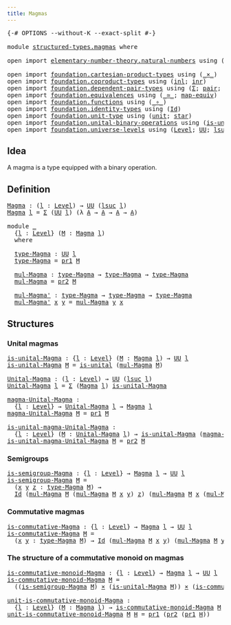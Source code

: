 ```yaml
---
title: Magmas
---
```


<pre class="Agda"><a id="32" class="Symbol">{-#</a> <a id="36" class="Keyword">OPTIONS</a> <a id="44" class="Pragma">--without-K</a> <a id="56" class="Pragma">--exact-split</a> <a id="70" class="Symbol">#-}</a>

<a id="75" class="Keyword">module</a> <a id="82" href="structured-types.magmas.html" class="Module">structured-types.magmas</a> <a id="106" class="Keyword">where</a>

<a id="113" class="Keyword">open</a> <a id="118" class="Keyword">import</a> <a id="125" href="elementary-number-theory.natural-numbers.html" class="Module">elementary-number-theory.natural-numbers</a> <a id="166" class="Keyword">using</a> <a id="172" class="Symbol">(</a><a id="173" href="elementary-number-theory.natural-numbers.html#1548" class="Datatype">ℕ</a><a id="174" class="Symbol">;</a> <a id="176" href="elementary-number-theory.natural-numbers.html#1569" class="InductiveConstructor">zero-ℕ</a><a id="182" class="Symbol">;</a> <a id="184" href="elementary-number-theory.natural-numbers.html#1582" class="InductiveConstructor">succ-ℕ</a><a id="190" class="Symbol">)</a>

<a id="193" class="Keyword">open</a> <a id="198" class="Keyword">import</a> <a id="205" href="foundation.cartesian-product-types.html" class="Module">foundation.cartesian-product-types</a> <a id="240" class="Keyword">using</a> <a id="246" class="Symbol">(</a><a id="247" href="foundation-core.cartesian-product-types.html#590" class="Function Operator">_×_</a><a id="250" class="Symbol">)</a>
<a id="252" class="Keyword">open</a> <a id="257" class="Keyword">import</a> <a id="264" href="foundation.coproduct-types.html" class="Module">foundation.coproduct-types</a> <a id="291" class="Keyword">using</a> <a id="297" class="Symbol">(</a><a id="298" href="foundation.coproduct-types.html#1250" class="InductiveConstructor">inl</a><a id="301" class="Symbol">;</a> <a id="303" href="foundation.coproduct-types.html#1268" class="InductiveConstructor">inr</a><a id="306" class="Symbol">)</a>
<a id="308" class="Keyword">open</a> <a id="313" class="Keyword">import</a> <a id="320" href="foundation.dependent-pair-types.html" class="Module">foundation.dependent-pair-types</a> <a id="352" class="Keyword">using</a> <a id="358" class="Symbol">(</a><a id="359" href="foundation-core.dependent-pair-types.html#515" class="Record">Σ</a><a id="360" class="Symbol">;</a> <a id="362" href="foundation-core.dependent-pair-types.html#588" class="InductiveConstructor">pair</a><a id="366" class="Symbol">;</a> <a id="368" href="foundation-core.dependent-pair-types.html#605" class="Field">pr1</a><a id="371" class="Symbol">;</a> <a id="373" href="foundation-core.dependent-pair-types.html#617" class="Field">pr2</a><a id="376" class="Symbol">)</a>
<a id="378" class="Keyword">open</a> <a id="383" class="Keyword">import</a> <a id="390" href="foundation.equivalences.html" class="Module">foundation.equivalences</a> <a id="414" class="Keyword">using</a> <a id="420" class="Symbol">(</a><a id="421" href="foundation-core.equivalences.html#1621" class="Function Operator">_≃_</a><a id="424" class="Symbol">;</a> <a id="426" href="foundation-core.equivalences.html#1821" class="Function">map-equiv</a><a id="435" class="Symbol">)</a>
<a id="437" class="Keyword">open</a> <a id="442" class="Keyword">import</a> <a id="449" href="foundation.functions.html" class="Module">foundation.functions</a> <a id="470" class="Keyword">using</a> <a id="476" class="Symbol">(</a><a id="477" href="foundation-core.functions.html#420" class="Function Operator">_∘_</a><a id="480" class="Symbol">)</a>
<a id="482" class="Keyword">open</a> <a id="487" class="Keyword">import</a> <a id="494" href="foundation.identity-types.html" class="Module">foundation.identity-types</a> <a id="520" class="Keyword">using</a> <a id="526" class="Symbol">(</a><a id="527" href="foundation-core.identity-types.html#1767" class="Datatype">Id</a><a id="529" class="Symbol">)</a>
<a id="531" class="Keyword">open</a> <a id="536" class="Keyword">import</a> <a id="543" href="foundation.unit-type.html" class="Module">foundation.unit-type</a> <a id="564" class="Keyword">using</a> <a id="570" class="Symbol">(</a><a id="571" href="foundation.unit-type.html#1084" class="Datatype">unit</a><a id="575" class="Symbol">;</a> <a id="577" href="foundation.unit-type.html#1108" class="InductiveConstructor">star</a><a id="581" class="Symbol">)</a>
<a id="583" class="Keyword">open</a> <a id="588" class="Keyword">import</a> <a id="595" href="foundation.unital-binary-operations.html" class="Module">foundation.unital-binary-operations</a> <a id="631" class="Keyword">using</a> <a id="637" class="Symbol">(</a><a id="638" href="foundation.unital-binary-operations.html#1341" class="Function">is-unital</a><a id="647" class="Symbol">)</a>
<a id="649" class="Keyword">open</a> <a id="654" class="Keyword">import</a> <a id="661" href="foundation.universe-levels.html" class="Module">foundation.universe-levels</a> <a id="688" class="Keyword">using</a> <a id="694" class="Symbol">(</a><a id="695" href="Agda.Primitive.html#597" class="Postulate">Level</a><a id="700" class="Symbol">;</a> <a id="702" href="foundation-core.universe-levels.html#235" class="Primitive">UU</a><a id="704" class="Symbol">;</a> <a id="706" href="Agda.Primitive.html#780" class="Primitive">lsuc</a><a id="710" class="Symbol">)</a>
</pre>
## Idea

A magma is a type equipped with a binary operation.

## Definition

<pre class="Agda"><a id="Magma"></a><a id="802" href="structured-types.magmas.html#802" class="Function">Magma</a> <a id="808" class="Symbol">:</a> <a id="810" class="Symbol">(</a><a id="811" href="structured-types.magmas.html#811" class="Bound">l</a> <a id="813" class="Symbol">:</a> <a id="815" href="Agda.Primitive.html#597" class="Postulate">Level</a><a id="820" class="Symbol">)</a> <a id="822" class="Symbol">→</a> <a id="824" href="foundation-core.universe-levels.html#235" class="Primitive">UU</a> <a id="827" class="Symbol">(</a><a id="828" href="Agda.Primitive.html#780" class="Primitive">lsuc</a> <a id="833" href="structured-types.magmas.html#811" class="Bound">l</a><a id="834" class="Symbol">)</a>
<a id="836" href="structured-types.magmas.html#802" class="Function">Magma</a> <a id="842" href="structured-types.magmas.html#842" class="Bound">l</a> <a id="844" class="Symbol">=</a> <a id="846" href="foundation-core.dependent-pair-types.html#515" class="Record">Σ</a> <a id="848" class="Symbol">(</a><a id="849" href="foundation-core.universe-levels.html#235" class="Primitive">UU</a> <a id="852" href="structured-types.magmas.html#842" class="Bound">l</a><a id="853" class="Symbol">)</a> <a id="855" class="Symbol">(λ</a> <a id="858" href="structured-types.magmas.html#858" class="Bound">A</a> <a id="860" class="Symbol">→</a> <a id="862" href="structured-types.magmas.html#858" class="Bound">A</a> <a id="864" class="Symbol">→</a> <a id="866" href="structured-types.magmas.html#858" class="Bound">A</a> <a id="868" class="Symbol">→</a> <a id="870" href="structured-types.magmas.html#858" class="Bound">A</a><a id="871" class="Symbol">)</a>

<a id="874" class="Keyword">module</a> <a id="881" href="structured-types.magmas.html#881" class="Module">_</a>
  <a id="885" class="Symbol">{</a><a id="886" href="structured-types.magmas.html#886" class="Bound">l</a> <a id="888" class="Symbol">:</a> <a id="890" href="Agda.Primitive.html#597" class="Postulate">Level</a><a id="895" class="Symbol">}</a> <a id="897" class="Symbol">(</a><a id="898" href="structured-types.magmas.html#898" class="Bound">M</a> <a id="900" class="Symbol">:</a> <a id="902" href="structured-types.magmas.html#802" class="Function">Magma</a> <a id="908" href="structured-types.magmas.html#886" class="Bound">l</a><a id="909" class="Symbol">)</a>
  <a id="913" class="Keyword">where</a>
  
  <a id="924" href="structured-types.magmas.html#924" class="Function">type-Magma</a> <a id="935" class="Symbol">:</a> <a id="937" href="foundation-core.universe-levels.html#235" class="Primitive">UU</a> <a id="940" href="structured-types.magmas.html#886" class="Bound">l</a>
  <a id="944" href="structured-types.magmas.html#924" class="Function">type-Magma</a> <a id="955" class="Symbol">=</a> <a id="957" href="foundation-core.dependent-pair-types.html#605" class="Field">pr1</a> <a id="961" href="structured-types.magmas.html#898" class="Bound">M</a>
  
  <a id="968" href="structured-types.magmas.html#968" class="Function">mul-Magma</a> <a id="978" class="Symbol">:</a> <a id="980" href="structured-types.magmas.html#924" class="Function">type-Magma</a> <a id="991" class="Symbol">→</a> <a id="993" href="structured-types.magmas.html#924" class="Function">type-Magma</a> <a id="1004" class="Symbol">→</a> <a id="1006" href="structured-types.magmas.html#924" class="Function">type-Magma</a>
  <a id="1019" href="structured-types.magmas.html#968" class="Function">mul-Magma</a> <a id="1029" class="Symbol">=</a> <a id="1031" href="foundation-core.dependent-pair-types.html#617" class="Field">pr2</a> <a id="1035" href="structured-types.magmas.html#898" class="Bound">M</a>
  
  <a id="1042" href="structured-types.magmas.html#1042" class="Function">mul-Magma&#39;</a> <a id="1053" class="Symbol">:</a> <a id="1055" href="structured-types.magmas.html#924" class="Function">type-Magma</a> <a id="1066" class="Symbol">→</a> <a id="1068" href="structured-types.magmas.html#924" class="Function">type-Magma</a> <a id="1079" class="Symbol">→</a> <a id="1081" href="structured-types.magmas.html#924" class="Function">type-Magma</a>
  <a id="1094" href="structured-types.magmas.html#1042" class="Function">mul-Magma&#39;</a> <a id="1105" href="structured-types.magmas.html#1105" class="Bound">x</a> <a id="1107" href="structured-types.magmas.html#1107" class="Bound">y</a> <a id="1109" class="Symbol">=</a> <a id="1111" href="structured-types.magmas.html#968" class="Function">mul-Magma</a> <a id="1121" href="structured-types.magmas.html#1107" class="Bound">y</a> <a id="1123" href="structured-types.magmas.html#1105" class="Bound">x</a>
</pre>
## Structures

### Unital magmas

<pre class="Agda"><a id="is-unital-Magma"></a><a id="1172" href="structured-types.magmas.html#1172" class="Function">is-unital-Magma</a> <a id="1188" class="Symbol">:</a> <a id="1190" class="Symbol">{</a><a id="1191" href="structured-types.magmas.html#1191" class="Bound">l</a> <a id="1193" class="Symbol">:</a> <a id="1195" href="Agda.Primitive.html#597" class="Postulate">Level</a><a id="1200" class="Symbol">}</a> <a id="1202" class="Symbol">(</a><a id="1203" href="structured-types.magmas.html#1203" class="Bound">M</a> <a id="1205" class="Symbol">:</a> <a id="1207" href="structured-types.magmas.html#802" class="Function">Magma</a> <a id="1213" href="structured-types.magmas.html#1191" class="Bound">l</a><a id="1214" class="Symbol">)</a> <a id="1216" class="Symbol">→</a> <a id="1218" href="foundation-core.universe-levels.html#235" class="Primitive">UU</a> <a id="1221" href="structured-types.magmas.html#1191" class="Bound">l</a>
<a id="1223" href="structured-types.magmas.html#1172" class="Function">is-unital-Magma</a> <a id="1239" href="structured-types.magmas.html#1239" class="Bound">M</a> <a id="1241" class="Symbol">=</a> <a id="1243" href="foundation.unital-binary-operations.html#1341" class="Function">is-unital</a> <a id="1253" class="Symbol">(</a><a id="1254" href="structured-types.magmas.html#968" class="Function">mul-Magma</a> <a id="1264" href="structured-types.magmas.html#1239" class="Bound">M</a><a id="1265" class="Symbol">)</a>

<a id="Unital-Magma"></a><a id="1268" href="structured-types.magmas.html#1268" class="Function">Unital-Magma</a> <a id="1281" class="Symbol">:</a> <a id="1283" class="Symbol">(</a><a id="1284" href="structured-types.magmas.html#1284" class="Bound">l</a> <a id="1286" class="Symbol">:</a> <a id="1288" href="Agda.Primitive.html#597" class="Postulate">Level</a><a id="1293" class="Symbol">)</a> <a id="1295" class="Symbol">→</a> <a id="1297" href="foundation-core.universe-levels.html#235" class="Primitive">UU</a> <a id="1300" class="Symbol">(</a><a id="1301" href="Agda.Primitive.html#780" class="Primitive">lsuc</a> <a id="1306" href="structured-types.magmas.html#1284" class="Bound">l</a><a id="1307" class="Symbol">)</a>
<a id="1309" href="structured-types.magmas.html#1268" class="Function">Unital-Magma</a> <a id="1322" href="structured-types.magmas.html#1322" class="Bound">l</a> <a id="1324" class="Symbol">=</a> <a id="1326" href="foundation-core.dependent-pair-types.html#515" class="Record">Σ</a> <a id="1328" class="Symbol">(</a><a id="1329" href="structured-types.magmas.html#802" class="Function">Magma</a> <a id="1335" href="structured-types.magmas.html#1322" class="Bound">l</a><a id="1336" class="Symbol">)</a> <a id="1338" href="structured-types.magmas.html#1172" class="Function">is-unital-Magma</a>

<a id="magma-Unital-Magma"></a><a id="1355" href="structured-types.magmas.html#1355" class="Function">magma-Unital-Magma</a> <a id="1374" class="Symbol">:</a>
  <a id="1378" class="Symbol">{</a><a id="1379" href="structured-types.magmas.html#1379" class="Bound">l</a> <a id="1381" class="Symbol">:</a> <a id="1383" href="Agda.Primitive.html#597" class="Postulate">Level</a><a id="1388" class="Symbol">}</a> <a id="1390" class="Symbol">→</a> <a id="1392" href="structured-types.magmas.html#1268" class="Function">Unital-Magma</a> <a id="1405" href="structured-types.magmas.html#1379" class="Bound">l</a> <a id="1407" class="Symbol">→</a> <a id="1409" href="structured-types.magmas.html#802" class="Function">Magma</a> <a id="1415" href="structured-types.magmas.html#1379" class="Bound">l</a>
<a id="1417" href="structured-types.magmas.html#1355" class="Function">magma-Unital-Magma</a> <a id="1436" href="structured-types.magmas.html#1436" class="Bound">M</a> <a id="1438" class="Symbol">=</a> <a id="1440" href="foundation-core.dependent-pair-types.html#605" class="Field">pr1</a> <a id="1444" href="structured-types.magmas.html#1436" class="Bound">M</a>
  
<a id="is-unital-magma-Unital-Magma"></a><a id="1449" href="structured-types.magmas.html#1449" class="Function">is-unital-magma-Unital-Magma</a> <a id="1478" class="Symbol">:</a>
  <a id="1482" class="Symbol">{</a><a id="1483" href="structured-types.magmas.html#1483" class="Bound">l</a> <a id="1485" class="Symbol">:</a> <a id="1487" href="Agda.Primitive.html#597" class="Postulate">Level</a><a id="1492" class="Symbol">}</a> <a id="1494" class="Symbol">(</a><a id="1495" href="structured-types.magmas.html#1495" class="Bound">M</a> <a id="1497" class="Symbol">:</a> <a id="1499" href="structured-types.magmas.html#1268" class="Function">Unital-Magma</a> <a id="1512" href="structured-types.magmas.html#1483" class="Bound">l</a><a id="1513" class="Symbol">)</a> <a id="1515" class="Symbol">→</a> <a id="1517" href="structured-types.magmas.html#1172" class="Function">is-unital-Magma</a> <a id="1533" class="Symbol">(</a><a id="1534" href="structured-types.magmas.html#1355" class="Function">magma-Unital-Magma</a> <a id="1553" href="structured-types.magmas.html#1495" class="Bound">M</a><a id="1554" class="Symbol">)</a>
<a id="1556" href="structured-types.magmas.html#1449" class="Function">is-unital-magma-Unital-Magma</a> <a id="1585" href="structured-types.magmas.html#1585" class="Bound">M</a> <a id="1587" class="Symbol">=</a> <a id="1589" href="foundation-core.dependent-pair-types.html#617" class="Field">pr2</a> <a id="1593" href="structured-types.magmas.html#1585" class="Bound">M</a>
</pre>
### Semigroups

<pre class="Agda"><a id="is-semigroup-Magma"></a><a id="1624" href="structured-types.magmas.html#1624" class="Function">is-semigroup-Magma</a> <a id="1643" class="Symbol">:</a> <a id="1645" class="Symbol">{</a><a id="1646" href="structured-types.magmas.html#1646" class="Bound">l</a> <a id="1648" class="Symbol">:</a> <a id="1650" href="Agda.Primitive.html#597" class="Postulate">Level</a><a id="1655" class="Symbol">}</a> <a id="1657" class="Symbol">→</a> <a id="1659" href="structured-types.magmas.html#802" class="Function">Magma</a> <a id="1665" href="structured-types.magmas.html#1646" class="Bound">l</a> <a id="1667" class="Symbol">→</a> <a id="1669" href="foundation-core.universe-levels.html#235" class="Primitive">UU</a> <a id="1672" href="structured-types.magmas.html#1646" class="Bound">l</a>
<a id="1674" href="structured-types.magmas.html#1624" class="Function">is-semigroup-Magma</a> <a id="1693" href="structured-types.magmas.html#1693" class="Bound">M</a> <a id="1695" class="Symbol">=</a>
  <a id="1699" class="Symbol">(</a><a id="1700" href="structured-types.magmas.html#1700" class="Bound">x</a> <a id="1702" href="structured-types.magmas.html#1702" class="Bound">y</a> <a id="1704" href="structured-types.magmas.html#1704" class="Bound">z</a> <a id="1706" class="Symbol">:</a> <a id="1708" href="structured-types.magmas.html#924" class="Function">type-Magma</a> <a id="1719" href="structured-types.magmas.html#1693" class="Bound">M</a><a id="1720" class="Symbol">)</a> <a id="1722" class="Symbol">→</a>
  <a id="1726" href="foundation-core.identity-types.html#1767" class="Datatype">Id</a> <a id="1729" class="Symbol">(</a><a id="1730" href="structured-types.magmas.html#968" class="Function">mul-Magma</a> <a id="1740" href="structured-types.magmas.html#1693" class="Bound">M</a> <a id="1742" class="Symbol">(</a><a id="1743" href="structured-types.magmas.html#968" class="Function">mul-Magma</a> <a id="1753" href="structured-types.magmas.html#1693" class="Bound">M</a> <a id="1755" href="structured-types.magmas.html#1700" class="Bound">x</a> <a id="1757" href="structured-types.magmas.html#1702" class="Bound">y</a><a id="1758" class="Symbol">)</a> <a id="1760" href="structured-types.magmas.html#1704" class="Bound">z</a><a id="1761" class="Symbol">)</a> <a id="1763" class="Symbol">(</a><a id="1764" href="structured-types.magmas.html#968" class="Function">mul-Magma</a> <a id="1774" href="structured-types.magmas.html#1693" class="Bound">M</a> <a id="1776" href="structured-types.magmas.html#1700" class="Bound">x</a> <a id="1778" class="Symbol">(</a><a id="1779" href="structured-types.magmas.html#968" class="Function">mul-Magma</a> <a id="1789" href="structured-types.magmas.html#1693" class="Bound">M</a> <a id="1791" href="structured-types.magmas.html#1702" class="Bound">y</a> <a id="1793" href="structured-types.magmas.html#1704" class="Bound">z</a><a id="1794" class="Symbol">))</a>
</pre>
### Commutative magmas

<pre class="Agda"><a id="is-commutative-Magma"></a><a id="1834" href="structured-types.magmas.html#1834" class="Function">is-commutative-Magma</a> <a id="1855" class="Symbol">:</a> <a id="1857" class="Symbol">{</a><a id="1858" href="structured-types.magmas.html#1858" class="Bound">l</a> <a id="1860" class="Symbol">:</a> <a id="1862" href="Agda.Primitive.html#597" class="Postulate">Level</a><a id="1867" class="Symbol">}</a> <a id="1869" class="Symbol">→</a> <a id="1871" href="structured-types.magmas.html#802" class="Function">Magma</a> <a id="1877" href="structured-types.magmas.html#1858" class="Bound">l</a> <a id="1879" class="Symbol">→</a> <a id="1881" href="foundation-core.universe-levels.html#235" class="Primitive">UU</a> <a id="1884" href="structured-types.magmas.html#1858" class="Bound">l</a>
<a id="1886" href="structured-types.magmas.html#1834" class="Function">is-commutative-Magma</a> <a id="1907" href="structured-types.magmas.html#1907" class="Bound">M</a> <a id="1909" class="Symbol">=</a>
  <a id="1913" class="Symbol">(</a><a id="1914" href="structured-types.magmas.html#1914" class="Bound">x</a> <a id="1916" href="structured-types.magmas.html#1916" class="Bound">y</a> <a id="1918" class="Symbol">:</a> <a id="1920" href="structured-types.magmas.html#924" class="Function">type-Magma</a> <a id="1931" href="structured-types.magmas.html#1907" class="Bound">M</a><a id="1932" class="Symbol">)</a> <a id="1934" class="Symbol">→</a> <a id="1936" href="foundation-core.identity-types.html#1767" class="Datatype">Id</a> <a id="1939" class="Symbol">(</a><a id="1940" href="structured-types.magmas.html#968" class="Function">mul-Magma</a> <a id="1950" href="structured-types.magmas.html#1907" class="Bound">M</a> <a id="1952" href="structured-types.magmas.html#1914" class="Bound">x</a> <a id="1954" href="structured-types.magmas.html#1916" class="Bound">y</a><a id="1955" class="Symbol">)</a> <a id="1957" class="Symbol">(</a><a id="1958" href="structured-types.magmas.html#968" class="Function">mul-Magma</a> <a id="1968" href="structured-types.magmas.html#1907" class="Bound">M</a> <a id="1970" href="structured-types.magmas.html#1916" class="Bound">y</a> <a id="1972" href="structured-types.magmas.html#1914" class="Bound">x</a><a id="1973" class="Symbol">)</a>
</pre>
### The structure of a commutative monoid on magmas

<pre class="Agda"><a id="is-commutative-monoid-Magma"></a><a id="2041" href="structured-types.magmas.html#2041" class="Function">is-commutative-monoid-Magma</a> <a id="2069" class="Symbol">:</a> <a id="2071" class="Symbol">{</a><a id="2072" href="structured-types.magmas.html#2072" class="Bound">l</a> <a id="2074" class="Symbol">:</a> <a id="2076" href="Agda.Primitive.html#597" class="Postulate">Level</a><a id="2081" class="Symbol">}</a> <a id="2083" class="Symbol">→</a> <a id="2085" href="structured-types.magmas.html#802" class="Function">Magma</a> <a id="2091" href="structured-types.magmas.html#2072" class="Bound">l</a> <a id="2093" class="Symbol">→</a> <a id="2095" href="foundation-core.universe-levels.html#235" class="Primitive">UU</a> <a id="2098" href="structured-types.magmas.html#2072" class="Bound">l</a>
<a id="2100" href="structured-types.magmas.html#2041" class="Function">is-commutative-monoid-Magma</a> <a id="2128" href="structured-types.magmas.html#2128" class="Bound">M</a> <a id="2130" class="Symbol">=</a>
  <a id="2134" class="Symbol">((</a><a id="2136" href="structured-types.magmas.html#1624" class="Function">is-semigroup-Magma</a> <a id="2155" href="structured-types.magmas.html#2128" class="Bound">M</a><a id="2156" class="Symbol">)</a> <a id="2158" href="foundation-core.cartesian-product-types.html#590" class="Function Operator">×</a> <a id="2160" class="Symbol">(</a><a id="2161" href="structured-types.magmas.html#1172" class="Function">is-unital-Magma</a> <a id="2177" href="structured-types.magmas.html#2128" class="Bound">M</a><a id="2178" class="Symbol">))</a> <a id="2181" href="foundation-core.cartesian-product-types.html#590" class="Function Operator">×</a> <a id="2183" class="Symbol">(</a><a id="2184" href="structured-types.magmas.html#1834" class="Function">is-commutative-Magma</a> <a id="2205" href="structured-types.magmas.html#2128" class="Bound">M</a><a id="2206" class="Symbol">)</a>

<a id="unit-is-commutative-monoid-Magma"></a><a id="2209" href="structured-types.magmas.html#2209" class="Function">unit-is-commutative-monoid-Magma</a> <a id="2242" class="Symbol">:</a>
  <a id="2246" class="Symbol">{</a><a id="2247" href="structured-types.magmas.html#2247" class="Bound">l</a> <a id="2249" class="Symbol">:</a> <a id="2251" href="Agda.Primitive.html#597" class="Postulate">Level</a><a id="2256" class="Symbol">}</a> <a id="2258" class="Symbol">(</a><a id="2259" href="structured-types.magmas.html#2259" class="Bound">M</a> <a id="2261" class="Symbol">:</a> <a id="2263" href="structured-types.magmas.html#802" class="Function">Magma</a> <a id="2269" href="structured-types.magmas.html#2247" class="Bound">l</a><a id="2270" class="Symbol">)</a> <a id="2272" class="Symbol">→</a> <a id="2274" href="structured-types.magmas.html#2041" class="Function">is-commutative-monoid-Magma</a> <a id="2302" href="structured-types.magmas.html#2259" class="Bound">M</a> <a id="2304" class="Symbol">→</a> <a id="2306" href="structured-types.magmas.html#924" class="Function">type-Magma</a> <a id="2317" href="structured-types.magmas.html#2259" class="Bound">M</a>
<a id="2319" href="structured-types.magmas.html#2209" class="Function">unit-is-commutative-monoid-Magma</a> <a id="2352" href="structured-types.magmas.html#2352" class="Bound">M</a> <a id="2354" href="structured-types.magmas.html#2354" class="Bound">H</a> <a id="2356" class="Symbol">=</a> <a id="2358" href="foundation-core.dependent-pair-types.html#605" class="Field">pr1</a> <a id="2362" class="Symbol">(</a><a id="2363" href="foundation-core.dependent-pair-types.html#617" class="Field">pr2</a> <a id="2367" class="Symbol">(</a><a id="2368" href="foundation-core.dependent-pair-types.html#605" class="Field">pr1</a> <a id="2372" href="structured-types.magmas.html#2354" class="Bound">H</a><a id="2373" class="Symbol">))</a>
</pre>